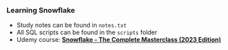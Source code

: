 ### Learning Snowflake

- Study notes can be found in `notes.txt`
- All SQL scripts can be found in the `scripts` folder
- Udemy course: [**Snowflake - The Complete Masterclass (2023 Edition)**](https://www.udemy.com/course/snowflake-masterclass/)